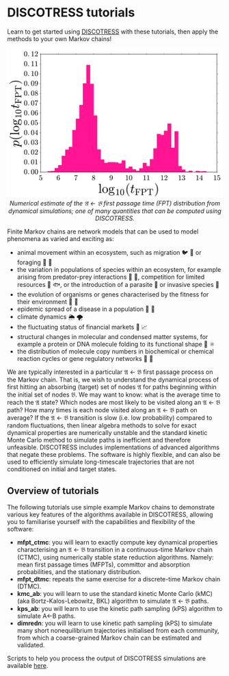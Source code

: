 # DISCOTRESS tutorials

Learn to get started using [DISCOTRESS](https://github.com/danieljsharpe/DISCOTRESS) with these tutorials, then apply the methods to your own Markov chains!

<p align="center">
  <img src="https://github.com/danieljsharpe/DISCOTRESS_tutorials/blob/master/fpt_distribn_example.svg">
  <i>Numerical estimate of the &#120068; &#8592; &#120069; first passage time (FPT) distribution from dynamical simulations; one of many quantities that can be computed using DISCOTRESS.</i><br>
</p>

Finite Markov chains are network models that can be used to model phenomena as varied and exciting as:
- animal movement within an ecosystem, such as migration :bird: :parrot: or foraging :elephant: :palm_tree:
- the variation in populations of species within an ecosystem, for example arising from predator-prey interactions :wolf: :deer:, competition for limited resources :bear: :fish:, or the introduction of a parasite :mosquito: or invasive species :snake:
- the evolution of organisms or genes characterised by the fitness for their environment :giraffe: :turtle:
- epidemic spread of a disease in a population :microbe: :syringe:
- climate dynamics :sun_behind_rain_cloud: :tornado:
- the fluctuating status of financial markets :money_with_wings: :chart_with_upwards_trend:
- structural changes in molecular and condensed matter systems, for example a protein or DNA molecule folding to its functional shape :dna: :atom_symbol:
- the distribution of molecule copy numbers in biochemical or chemical reaction cycles or gene regulatory networks :test_tube: :petri_dish:

We are typically interested in a particular &#120068; &#8592; &#120069; first passage process on the Markov chain. That is, we wish to understand the dynamical process of first hitting an absorbing (target) set of nodes &#120068; for paths beginning within the initial set of nodes &#120069;. We may want to know: what is the average time to reach the &#120068; state? Which nodes are most likely to be visited along an &#120068; &#8592; &#120069; path?  How many times is each node visited along an &#120068; &#8592; &#120069; path on average? If the &#120068; &#8592; &#120069; transition is slow (i.e. low probability) compared to random fluctuations, then linear algebra methods to solve for exact dynamical properties are numerically unstable and the standard kinetic Monte Carlo method to simulate paths is inefficient and therefore unfeasible. DISCOTRESS includes implementations of advanced algorithms that negate these problems. The software is highly flexible, and can also be used to efficiently simulate long-timescale trajectories that are not conditioned on initial and target states.

## Overview of tutorials

The following tutorials use simple example Markov chains to demonstrate various key features of the algorithms available in DISCOTRESS, allowing you to familiarise yourself with the capabilities and flexibility of the software:

- **mfpt\_ctmc**: you will learn to exactly compute key dynamical properties characterising an &#120068; &#8592; &#120069; transition in a continuous-time Markov chain (CTMC), using numerically stable state reduction algorithms. Namely: mean first passage times (MFPTs), committor and absorption probabilities, and the stationary distribution.
- **mfpt\_dtmc**: repeats the same exercise for a discrete-time Markov chain (DTMC).
- **kmc\_ab**: you will learn to use the standard kinetic Monte Carlo (kMC) (aka Bortz-Kalos-Lebowitz, BKL) algorithm to simulate &#120068; &#8592; &#120069; paths.
- **kps\_ab**: you will learn to use the kinetic path sampling (kPS) algorithm to simulate A<-B paths.
- **dimredn**: you will learn to use kinetic path sampling (kPS) to simulate many short nonequilibrium trajectories initialised from each community, from which a coarse-grained Markov chain can be estimated and validated.

Scripts to help you process the output of DISCOTRESS simulations are available [here](https://github.com/danieljsharpe/DISCOTRESS_tools).
